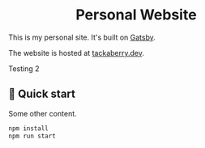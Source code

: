 
<h1 align="center">
  Personal Website
</h1>

This is my personal site. It's built on [Gatsby](https://www.gatsbyjs.com).  

The website is hosted at [tackaberry.dev](https://tackaberry.dev).

Testing 2
 

## 🚀 Quick start

Some other content. 


```sh
npm install
npm run start
```
